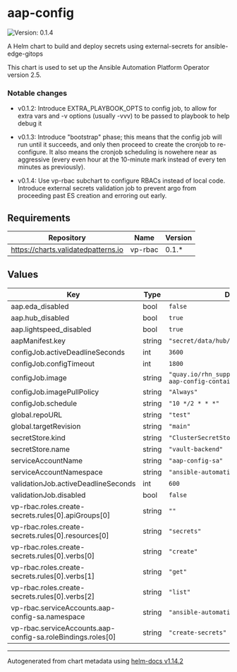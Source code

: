 # aap-config

![Version: 0.1.4](https://img.shields.io/badge/Version-0.1.4-informational?style=flat-square)

A Helm chart to build and deploy secrets using external-secrets for ansible-edge-gitops

This chart is used to set up the Ansible Automation Platform Operator version 2.5.

### Notable changes

* v0.1.2: Introduce EXTRA_PLAYBOOK_OPTS to config job, to allow for extra vars and
-v options (usually -vvv) to be passed to playbook to help debug it

* v0.1.3: Introduce "bootstrap" phase; this means that the config job will run until
it succeeds, and only then proceed to create the cronjob to re-configure. It also
means the cronjob scheduling is nowehere near as aggressive (every even hour at
the 10-minute mark instead of every ten minutes as previously).

* v0.1.4: Use vp-rbac subchart to configure RBACs instead of local code. Introduce
external secrets validation job to prevent argo from proceeding past ES creation and
erroring out early.

## Requirements

| Repository | Name | Version |
|------------|------|---------|
| https://charts.validatedpatterns.io | vp-rbac | 0.1.* |

## Values

| Key | Type | Default | Description |
|-----|------|---------|-------------|
| aap.eda_disabled | bool | `false` |  |
| aap.hub_disabled | bool | `true` |  |
| aap.lightspeed_disabled | bool | `true` |  |
| aapManifest.key | string | `"secret/data/hub/aap-manifest"` |  |
| configJob.activeDeadlineSeconds | int | `3600` |  |
| configJob.configTimeout | int | `1800` |  |
| configJob.image | string | `"quay.io/rhn_support_mbaldess/ansible-aap-config-container:latest"` |  |
| configJob.imagePullPolicy | string | `"Always"` |  |
| configJob.schedule | string | `"10 */2 * * *"` |  |
| global.repoURL | string | `"test"` |  |
| global.targetRevision | string | `"main"` |  |
| secretStore.kind | string | `"ClusterSecretStore"` |  |
| secretStore.name | string | `"vault-backend"` |  |
| serviceAccountName | string | `"aap-config-sa"` |  |
| serviceAccountNamespace | string | `"ansible-automation-platform"` |  |
| validationJob.activeDeadlineSeconds | int | `600` |  |
| validationJob.disabled | bool | `false` |  |
| vp-rbac.roles.create-secrets.rules[0].apiGroups[0] | string | `""` |  |
| vp-rbac.roles.create-secrets.rules[0].resources[0] | string | `"secrets"` |  |
| vp-rbac.roles.create-secrets.rules[0].verbs[0] | string | `"create"` |  |
| vp-rbac.roles.create-secrets.rules[0].verbs[1] | string | `"get"` |  |
| vp-rbac.roles.create-secrets.rules[0].verbs[2] | string | `"list"` |  |
| vp-rbac.serviceAccounts.aap-config-sa.namespace | string | `"ansible-automation-platform"` |  |
| vp-rbac.serviceAccounts.aap-config-sa.roleBindings.roles[0] | string | `"create-secrets"` |  |

----------------------------------------------
Autogenerated from chart metadata using [helm-docs v1.14.2](https://github.com/norwoodj/helm-docs/releases/v1.14.2)
